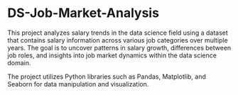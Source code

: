 # DS-Job-Market-Analysis

This project analyzes salary trends in the data science field using a dataset that contains salary information across various job categories over multiple years. The goal is to uncover patterns in salary growth, differences between job roles, and insights into job market dynamics within the data science domain.

The project utilizes Python libraries such as Pandas, Matplotlib, and Seaborn for data manipulation and visualization.
